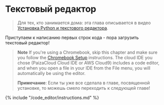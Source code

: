# Текстовый редактор

> Для тех, кто занимается дома: эта глава описывается в видео [Установка Python и текстового редактора](https://www.youtube.com/watch?v=pVTaqzKZCdA&t=4m43s).

Приступаем к написанию первых строк кода - пора загрузить текстовый редактор!

> **Note** If you're using a Chromebook, skip this chapter and make sure you follow the [Chromebook Setup](../chromebook_setup/README.md) instructions. The cloud IDE you chose (PaizaCloud Cloud IDE or AWS Cloud9) includes a code editor, and when you open a file in your IDE from the File menu, you will automatically be using the editor.
> 
> **Примечание**: Если ты уже все сделала в главе, посвященной установке, то можешь смело переходить к следующей главе!

{% include "/code_editor/instructions.md" %}